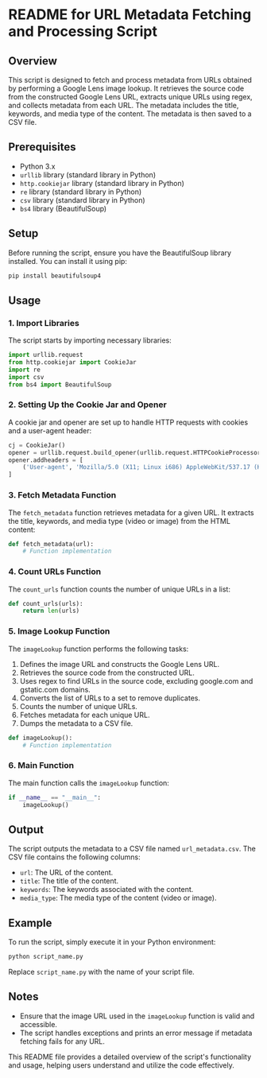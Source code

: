 # README for URL Metadata Fetching and Processing Script

## Overview

This script is designed to fetch and process metadata from URLs obtained by performing a Google Lens image lookup. It retrieves the source code from the constructed Google Lens URL, extracts unique URLs using regex, and collects metadata from each URL. The metadata includes the title, keywords, and media type of the content. The metadata is then saved to a CSV file.

## Prerequisites

- Python 3.x
- `urllib` library (standard library in Python)
- `http.cookiejar` library (standard library in Python)
- `re` library (standard library in Python)
- `csv` library (standard library in Python)
- `bs4` library (BeautifulSoup)

## Setup

Before running the script, ensure you have the BeautifulSoup library installed. You can install it using pip:

```bash
pip install beautifulsoup4
```

## Usage

### 1. Import Libraries

The script starts by importing necessary libraries:

```python
import urllib.request
from http.cookiejar import CookieJar
import re
import csv
from bs4 import BeautifulSoup
```

### 2. Setting Up the Cookie Jar and Opener

A cookie jar and opener are set up to handle HTTP requests with cookies and a user-agent header:

```python
cj = CookieJar()
opener = urllib.request.build_opener(urllib.request.HTTPCookieProcessor(cj))
opener.addheaders = [
    ('User-agent', 'Mozilla/5.0 (X11; Linux i686) AppleWebKit/537.17 (KHTML, like Gecko) Chrome/24.0.1312.27 Safari/537.17')
]
```

### 3. Fetch Metadata Function

The `fetch_metadata` function retrieves metadata for a given URL. It extracts the title, keywords, and media type (video or image) from the HTML content:

```python
def fetch_metadata(url):
    # Function implementation
```

### 4. Count URLs Function

The `count_urls` function counts the number of unique URLs in a list:

```python
def count_urls(urls):
    return len(urls)
```

### 5. Image Lookup Function

The `imageLookup` function performs the following tasks:

1. Defines the image URL and constructs the Google Lens URL.
2. Retrieves the source code from the constructed URL.
3. Uses regex to find URLs in the source code, excluding google.com and gstatic.com domains.
4. Converts the list of URLs to a set to remove duplicates.
5. Counts the number of unique URLs.
6. Fetches metadata for each unique URL.
7. Dumps the metadata to a CSV file.

```python
def imageLookup():
    # Function implementation
```

### 6. Main Function

The main function calls the `imageLookup` function:

```python
if __name__ == "__main__":
    imageLookup()
```

## Output

The script outputs the metadata to a CSV file named `url_metadata.csv`. The CSV file contains the following columns:

- `url`: The URL of the content.
- `title`: The title of the content.
- `keywords`: The keywords associated with the content.
- `media_type`: The media type of the content (video or image).

## Example

To run the script, simply execute it in your Python environment:

```bash
python script_name.py
```

Replace `script_name.py` with the name of your script file.

## Notes

- Ensure that the image URL used in the `imageLookup` function is valid and accessible.
- The script handles exceptions and prints an error message if metadata fetching fails for any URL.

This README file provides a detailed overview of the script's functionality and usage, helping users understand and utilize the code effectively.
